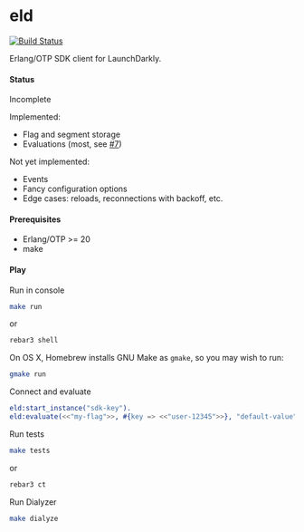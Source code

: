 # eld

[![Build Status](https://travis-ci.org/unix1/eld.svg?branch=master)](https://travis-ci.org/unix1/eld)

Erlang/OTP SDK client for LaunchDarkly.

#### Status
Incomplete

Implemented:
- Flag and segment storage
- Evaluations (most, see [#7](https://github.com/unix1/eld/issues/7))

Not yet implemented:
- Events
- Fancy configuration options
- Edge cases: reloads, reconnections with backoff, etc.

#### Prerequisites

- Erlang/OTP >= 20
- make

#### Play

Run in console
```bash
make run
```

or

```bash
rebar3 shell
```

On OS X, Homebrew installs GNU Make as `gmake`, so you may wish to run:

```bash
gmake run
```

Connect and evaluate
```erlang
eld:start_instance("sdk-key").
eld:evaluate(<<"my-flag">>, #{key => <<"user-12345">>}, "default-value").
```

Run tests
```bash
make tests
```

or

```bash
rebar3 ct
```

Run Dialyzer
```bash
make dialyze
```